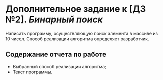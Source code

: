 # Дополнительное задание к [ДЗ №2]. *Бинарный поиск*

Написать программу, осуществляющую поиск элемента в массиве из 10 чисел. Способ реализации алгоритма определяет разработчик.

## Содержание отчета по работе

- Выбранный способ реализации алгоритма;
- Текст программы.

